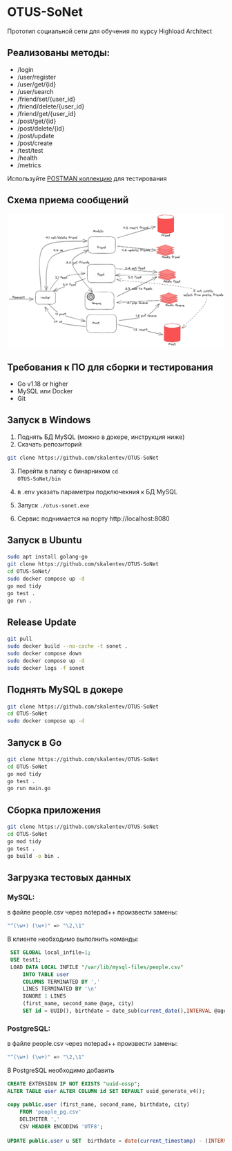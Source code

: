 # OTUS-SoNet

Прототип социальной сети для обучения по курсу Highload Architect

## Реализованы методы:
* /login
* /user/register
* /user/get/{id}
* /user/search
* /friend/set/{user_id}
* /friend/delete/{user_id}
* /friend/get/{user_id}
* /post/get/{id}
* /post/delete/{id}
* /post/update
* /post/create
* /test/test
* /health
* /metrics

Используйте [POSTMAN коллекцию](https://github.com/skalentev/OTUS-SoNet/blob/main/OTUS-SoNet.postman_collection.json) для тестирования


## Схема приема сообщений
![кеширование запросов](doc/img/cashe.png)


## Требования к ПО для сборки и тестирования
- Go v1.18 or higher
- MySQL или Docker
- Git

## Запуск в Windows
1. Поднять БД MySQL (можно в докере, инструкция ниже)
2. Скачать репозиторий 
```bash
git clone https://github.com/skalentev/OTUS-SoNet
```
3. Перейти в папку с бинарником
   <code>cd OTUS-SoNet/bin</code>

4. в .env указать параметры подключекния к БД MySQL
5. Запуск
<code>./otus-sonet.exe</code>
6. Сервис поднимается на порту http://localhost:8080


## Запуск в Ubuntu
```bash
sudo apt install golang-go
git clone https://github.com/skalentev/OTUS-SoNet
cd OTUS-SoNet/
sudo docker compose up -d
go mod tidy
go test .
go run .
```

## Release Update
```bash
git pull
sudo docker build --no-cache -t sonet .
sudo docker compose down
sudo docker compose up -d
sudo docker logs -f sonet
```


## Поднять MySQL в докере
```bash
git clone https://github.com/skalentev/OTUS-SoNet
cd OTUS-SoNet
sudo docker compose up -d
```

## Запуск в Go
```bash
git clone https://github.com/skalentev/OTUS-SoNet
cd OTUS-SoNet
go mod tidy
go test .
go run main.go
```

## Сборка приложения
```bash
git clone https://github.com/skalentev/OTUS-SoNet
cd OTUS-SoNet
go mod tidy
go test .
go build -o bin .
```

## Загрузка тестовых данных
### MySQL:
в файле people.csv через notepad++ произвести замены:
```bash
"^(\w+) (\w+)" => "\2,\1"
```

В клиенте необходимо выполнить команды:
```sql
 SET GLOBAL local_infile=1;
 USE test1; 
 LOAD DATA LOCAL INFILE "/var/lib/mysql-files/people.csv" 
     INTO TABLE user 
     COLUMNS TERMINATED BY ',' 
     LINES TERMINATED BY '\n' 
     IGNORE 1 LINES 
     (first_name, second_name @age, city) 
     SET id = UUID(), birthdate = date_sub(current_date(),INTERVAL @age YEAR);
```
### PostgreSQL:
в файле people.csv через notepad++ произвести замены:
```bash
"^(\w+) (\w+)" => "\2,\1"
```
В PostgreSQL необходимо добавить
```sql
CREATE EXTENSION IF NOT EXISTS "uuid-ossp";
ALTER TABLE user ALTER COLUMN id SET DEFAULT uuid_generate_v4();
```

```sql
copy public.user (first_name, second_name, birthdate, city) 
    FROM 'people_pg.csv' 
    DELIMITER ',' 
    CSV HEADER ENCODING 'UTF8';

UPDATE public.user u SET  birthdate = date(current_timestamp) - (INTERVAL '1y')*to_number(u.birthdate,'999');

```

